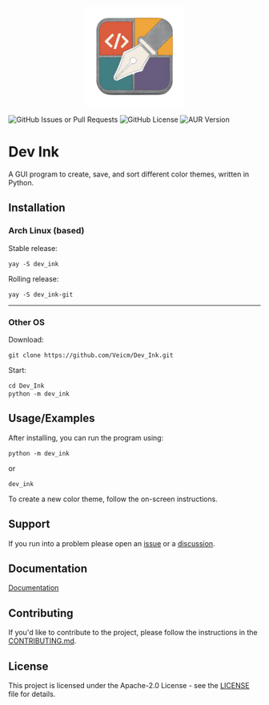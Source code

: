 <p align="center">
  <img src="https://github.com/Veicm/Dev_Ink/blob/main/assets/icon.png?raw=true" alt="Logo" width=200px />
</p>


![GitHub Issues or Pull Requests](https://img.shields.io/github/issues/Veicm/Dev_Ink?style=plastic&link=https%3A%2F%2Fgithub.com%2FVeicm%2FDev_Ink%2Fissues)
![GitHub License](https://img.shields.io/github/license/Veicm/Dev_Ink?style=plastic&link=https%3A%2F%2Fgithub.com%2FVeicm%2FDev_Ink%2Fblob%2Fmain%2FLICENSE)
![AUR Version](https://img.shields.io/aur/version/Dev_Ink?style=plastic&link=https%3A%2F%2Faur.archlinux.org%2Fpackages%2Fdev_ink)


# Dev Ink
A GUI program to create, save, and sort different color themes, written in Python.

## Installation

### Arch Linux (based)

Stable release:
```shell
yay -S dev_ink
```

Rolling release:
```shell
yay -S dev_ink-git
```

---

### Other OS

Download:
```shell
git clone https://github.com/Veicm/Dev_Ink.git
```

Start:
```shell
cd Dev_Ink
python -m dev_ink
```

## Usage/Examples

After installing, you can run the program using:
```shell
python -m dev_ink
```
or
```shell
dev_ink
```

To create a new color theme, follow the on-screen instructions.

## Support

If you run into a problem please open an [issue](https://github.com/Veicm/Dev_Ink/issues/new/choose) or a [discussion](https://github.com/Veicm/Dev_Ink/discussions/new/choose).

## Documentation

[Documentation](https://github.com/Veicm/Dev_Ink/wiki)

## Contributing

If you'd like to contribute to the project, please follow the instructions in the [CONTRIBUTING.md](https://github.com/Veicm/Dev_Ink/blob/main/CONTRIBUTING.md).

## License

This project is licensed under the Apache-2.0 License - see the [LICENSE](https://github.com/Veicm/Dev_Ink/blob/main/LICENSE) file for details.